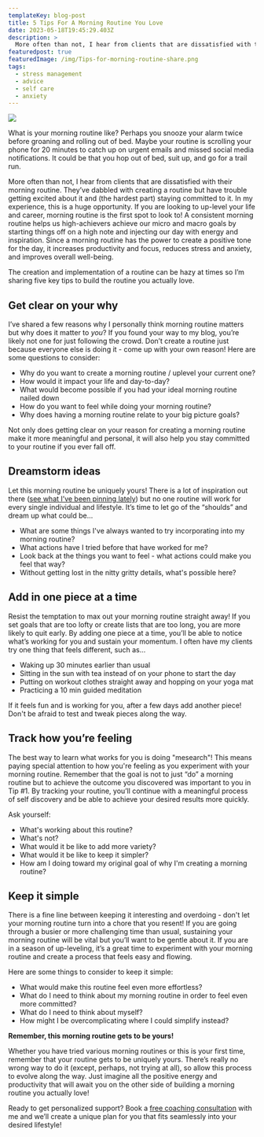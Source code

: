 ```yaml
---
templateKey: blog-post
title: 5 Tips For A Morning Routine You Love
date: 2023-05-18T19:45:29.403Z
description: >
  More often than not, I hear from clients that are dissatisfied with their morning routine. They’ve dabbled with creating a routine but have trouble getting excited about it and (the hardest part) staying committed to it. In my experience, this is a huge opportunity. If you are looking to up-level your life and career, morning routine is the first spot to look to!
featuredpost: true
featuredImage: /img/Tips-for-morning-routine-share.png
tags:
  - stress management
  - advice
  - self care
  - anxiety
---
```


![](./img/Tips-for-morning-routine-hero.png)

What is your morning routine like? Perhaps you snooze your alarm twice before groaning and rolling out of bed. Maybe your routine is scrolling your phone for 20 minutes to catch up on urgent emails and missed social media notifications. It could be that you hop out of bed, suit up, and go for a trail run.

More often than not, I hear from clients that are dissatisfied with their morning routine. They’ve dabbled with creating a routine but have trouble getting excited about it and (the hardest part) staying committed to it. In my experience, this is a huge opportunity. If you are looking to up-level your life and career, morning routine is the first spot to look to! A consistent morning routine helps us high-achievers achieve our micro and macro goals by starting things off on a high note and injecting our day with energy and inspiration. Since a morning routine has the power to create a positive tone for the day, it increases productivity and focus, reduces stress and anxiety, and improves overall well-being.

The creation and implementation of a routine can be hazy at times so I’m sharing five key tips to build the routine you actually love.

## Get clear on your why

I’ve shared a few reasons why I personally think morning routine matters but why does it matter to _you_? If you found your way to my blog, you’re likely not one for just following the crowd. Don’t create a routine just because everyone else is doing it - come up with your own reason! Here are some questions to consider:

- Why do you want to create a morning routine / uplevel your current one?
- How would it impact your life and day-to-day?
- What would become possible if you had your ideal morning routine nailed down
- How do you want to feel while doing your morning routine?
- Why does having a morning routine relate to your big picture goals?

Not only does getting clear on your reason for creating a morning routine make it more meaningful and personal, it will also help you stay committed to your routine if you ever fall off.

## Dreamstorm ideas

Let this morning routine be uniquely yours! There is a lot of inspiration out there ([see what I’ve been pinning lately](https://www.pinterest.com/sheflowsandgrows/morning-routine/)) but no one routine will work for every single individual and lifestyle. It’s time to let go of the “shoulds” and dream up what could be…

- What are some things I've always wanted to try incorporating into my morning routine?
- What actions have I tried before that have worked for me?
- Look back at the things you want to feel - what actions could make you feel that way?
- Without getting lost in the nitty gritty details, what's possible here?

## Add in one piece at a time

Resist the temptation to max out your morning routine straight away! If you set goals that are too lofty or create lists that are too long, you are more likely to quit early. By adding one piece at a time, you’ll be able to notice what’s working for you and sustain your momentum. I often have my clients try one thing that feels different, such as...

- Waking up 30 minutes earlier than usual
- Sitting in the sun with tea instead of on your phone to start the day
- Putting on workout clothes straight away and hopping on your yoga mat
- Practicing a 10 min guided meditation

If it feels fun and is working for you, after a few days add another piece! Don't be afraid to test and tweak pieces along the way.

## Track how you’re feeling

The best way to learn what works for you is doing "mesearch"! This means paying special attention to how you're feeling as you experiment with your morning routine. Remember that the goal is not to just “do” a morning routine but to achieve the outcome you discovered was important to you in Tip #1. By tracking your routine, you’ll continue with a meaningful process of self discovery and be able to achieve your desired results more quickly.

Ask yourself:

- What's working about this routine?
- What's not?
- What would it be like to add more variety?
- What would it be like to keep it simpler?
- How am I doing toward my original goal of why I'm creating a morning routine?

## Keep it simple

There is a fine line between keeping it interesting and overdoing - don't let your morning routine turn into a chore that you resent! If you are going through a busier or more challenging time than usual, sustaining your morning routine will be vital but you’ll want to be gentle about it. If you are in a season of up-leveling, it’s a great time to experiment with your morning routine and create a process that feels easy and flowing.

Here are some things to consider to keep it simple:

- What would make this routine feel even more effortless?
- What do I need to think about my morning routine in order to feel even more committed?
- What do I need to think about myself?
- How might I be overcomplicating where I could simplify instead?

**Remember, this morning routine gets to be yours!**

Whether you have tried various morning routines or this is your first time, remember that your routine gets to be uniquely yours. There’s really no wrong way to do it (except, perhaps, not trying at all), so allow this process to evolve along the way. Just imagine all the positive energy and productivity that will await you on the other side of building a morning routine you actually love!

Ready to get personalized support? Book a [free coaching consultation](/book/exploration/) with me and we’ll create a unique plan for you that fits seamlessly into your desired lifestyle!
